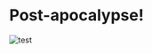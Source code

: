 # Post-apocalypse!
![test](https://github.com/UpiOne/Post-apocalypse/assets/122791618/516ae08e-348e-406c-a062-7263261343d0)
